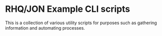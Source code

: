 # RHQ/JON Example CLI scripts
This is a collection of various utility scripts for purposes such as gathering information and automating processes.
